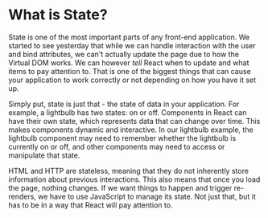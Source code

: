 # What is State?

State is one of the most important parts of any front-end application. We started to see yesterday that while we can handle interaction with the user and bind attributes, we can't actually update the page due to how the Virtual DOM works. We can however _tell_ React when to update and what items to pay attention to. That is one of the biggest things that can cause your application to work correctly or not depending on how you have it set up.

Simply put, state is just that - the state of data in your application. For example, a lightbulb has two states: on or off. Components in React can have their own state, which represents data that can change over time. This makes components dynamic and interactive. In our lightbulb example, the lightbulb component may need to remember whether the lightbulb is currently on or off, and other components may need to access or manipulate that state.

HTML and HTTP are stateless, meaning that they do not inherently store information about previous interactions. This also means that once you load the page, nothing changes. If we want things to happen and trigger re-renders, we have to use JavaScript to manage its state. Not just that, but it has to be in a way that React will pay attention to.
